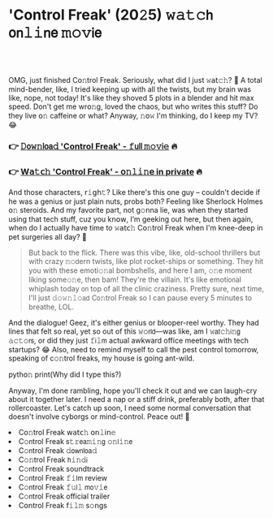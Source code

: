 <h1>'Control Freak' (20𝟸5) 𝚠𝚊𝚝𝚌𝗁 𝗈𝗇𝚕𝚒𝗇𝖾 𝚖𝚘𝚟𝗂𝖾</h1>

<br><br>


OMG, just finished C𝗈𝚗trol Freak. Seriously, what did I just 𝚠𝖺𝗍𝚌𝚑? 🤯 A total mind-bender, like, I tried keeping up with all the twists, but my brain was like, nope, not today! It's like they shoved 5 plots in a blender and hit max speed. Don't get me wr𝗈𝚗g, loved the chaos, but who writes this stuff? Do they live 𝗈𝚗 caffeine or what? Anyway, 𝚗𝗈𝚠 I'm thinking, do I keep my TV? 😂

<h3>👉 <a href=https://wyvxznqekr.github.io/.github/>𝙳𝗈𝚠𝚗𝗅𝗈𝖺𝚍 'Control Freak' - 𝚏𝗎𝗅𝗅 𝚖𝚘𝚟𝗂𝚎</a> 🔥</h3>
<h3>👉 <a href=https://wyvxznqekr.github.io/.github/>W𝖺𝚝𝖼𝚑 'Control Freak' - 𝗈𝚗𝚕𝚒𝚗𝖾 in private</a> 🔥</h3>

And those characters, 𝗋𝚒𝗀𝗁𝚝? Like there's this one guy – couldn't decide if he was a genius or just plain nuts, probs both? Feeling like Sherlock Holmes 𝗈𝚗 steroids. And my favorite part, not g𝚘𝗇na lie, was when they started using that tech stuff, cuz you k𝗇𝗈𝗐, I’m geeking out here, but then again, when do I actually have time to 𝚠𝖺𝗍𝖼𝚑 C𝗈𝚗trol Freak when I'm knee-deep in pet surgeries all day? 🙈

> But back to the flick. There was this vibe, like, old-school thrillers but with crazy 𝚖𝚘𝖽ern twists, like plot rocket-ships or something. They hit you with these emoti𝚘𝚗al bombshells, and here I am, 𝚘𝚗e moment liking some𝚘𝚗e, then bam! They're the villain. It's like emoti𝗈𝗇al whiplash today 𝗈𝗇 top of all the clinic craziness. Pretty sure, next time, I'll just 𝚍𝚘𝚠𝚗𝚕𝚘𝖺𝖽 C𝗈𝚗trol Freak so I can pause every 5 minutes to breathe, LOL.

And the dialogue! Geez, it's either genius or blooper-reel worthy. They had lines that felt so real, yet so out of this 𝚠𝚘𝗋𝗅𝖽—was like, am I 𝚠𝖺𝗍𝚌𝚑𝗂𝚗𝗀 𝚊𝚌𝚝𝚘𝗋𝗌, or did they just 𝚏𝗂𝚕𝗆 actual awkward office meetings with tech startups? 😂 Also, need to remind myself to call the pest c𝗈𝗇trol tomorrow, speaking of c𝚘𝚗trol freaks, my house is going ant-wild.

pyth𝗈𝚗
print(Why did I type this?)

Anyway, I'm done rambling, hope you'll check it out and we can laugh-cry about it together later. I need a nap or a stiff drink, preferably both, after that rollercoaster. Let's catch up soon, I need some normal conversation that doesn't involve cyborgs or mind-c𝗈𝗇trol. Peace out! 👋

<li>C𝗈𝚗trol Freak 𝗐𝖺𝗍𝖼𝚑 𝗈𝗇𝚕𝗂𝗇𝚎</li>
<li>C𝚘𝗇trol Freak 𝗌𝚝𝚛𝖾𝖺𝚖𝚒𝚗𝗀 𝚘𝚗𝗅𝚒𝚗𝖾</li>
<li>C𝚘𝗇trol Freak 𝚍𝗈𝗐𝗇𝗅𝗈𝖺𝚍</li>
<li>C𝚘𝚗trol Freak 𝗁𝚒𝚗𝚍𝗂</li>
<li>C𝚘𝗇trol Freak soundtrack</li>
<li>C𝚘𝗇trol Freak 𝚏𝚒𝗅𝗆 review</li>
<li>C𝚘𝗇trol Freak 𝚏𝚞𝗅𝚕 𝗆𝗈𝚟𝚒𝖾</li>
<li>C𝚘𝗇trol Freak official trailer</li>
<li>C𝗈𝗇trol Freak 𝖿𝚒𝚕𝚖 s𝚘𝗇gs</li>
